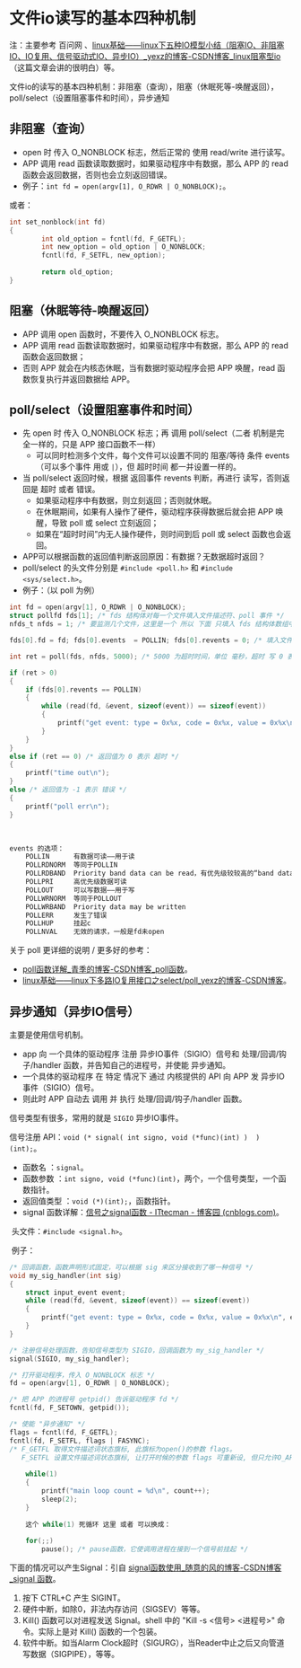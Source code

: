 # 文件io读写的基本四种机制 

注：主要参考 百问网 、[linux基础——linux下五种IO模型小结（阻塞IO、非阻塞IO、IO复用、信号驱动式IO、异步IO）_yexz的博客-CSDN博客_linux阻塞型io](https://blog.csdn.net/a987073381/article/details/52201200) （这篇文章会讲的很明白）等。

文件io的读写的基本四种机制：非阻塞（查询），阻塞（休眠死等-唤醒返回），poll/select（设置阻塞事件和时间），异步通知

##  非阻塞（查询）

- open 时 传入 O_NONBLOCK 标志，然后正常的 使用 read/write 进行读写。
- APP 调用 read 函数读取数据时，如果驱动程序中有数据，那么 APP 的 read 函数会返回数据，否则也会立刻返回错误。
- 例子：`int fd = open(argv[1], O_RDWR | O_NONBLOCK);`。

 或者：

```c
int set_nonblock(int fd)
{
        int old_option = fcntl(fd, F_GETFL);
        int new_option = old_option | O_NONBLOCK;
        fcntl(fd, F_SETFL, new_option);
 
        return old_option;
}
```

 

## 阻塞（休眠等待-唤醒返回）

- APP 调用 open 函数时，不要传入 O_NONBLOCK 标志。
- APP 调用 read 函数读取数据时，如果驱动程序中有数据，那么 APP 的 read 函数会返回数据；
- 否则 APP 就会在内核态休眠，当有数据时驱动程序会把 APP 唤醒，read 函数恢复执行并返回数据给 APP。

 

##  poll/select（设置阻塞事件和时间）

- 先 open 时 传入 O_NONBLOCK 标志；再 调用 poll/select（二者 机制是完全一样的，只是 APP 接口函数不一样）
  - 可以同时检测多个文件，每个文件可以设置不同的 阻塞/等待 条件 events（可以多个事件 用或 `|`），但 超时时间 都一并设置一样的。
- 当 poll/select 返回时候，根据 返回事件 revents 判断，再进行 读写，否则返回是 超时 或者 错误。
  - 如果驱动程序中有数据，则立刻返回；否则就休眠。
  - 在休眠期间，如果有人操作了硬件，驱动程序获得数据后就会把 APP 唤醒，导致 poll 或 select 立刻返回；
  - 如果在“超时时间”内无人操作硬件，则时间到后 poll 或 select 函数也会返回。
- APP可以根据函数的返回值判断返回原因：有数据？无数据超时返回？
- poll/select 的头文件分别是 `#include <poll.h>` 和 `#include <sys/select.h>`。
- 例子：（以 poll 为例）

```c
int fd = open(argv[1], O_RDWR | O_NONBLOCK);
struct pollfd fds[1]; /* fds 结构体对每一个文件填入文件描述符、poll 事件 */ 
nfds_t nfds = 1; /* 要监测几个文件，这里是一个 所以 下面 只填入 fds 结构体数组中 第一个数组元素 fds[0] */

fds[0].fd = fd; fds[0].events  = POLLIN; fds[0].revents = 0; /* 填入文件描述符、poll 事件，这个结构体就这三个元素 */ 

int ret = poll(fds, nfds, 5000); /* 5000 为超时时间，单位 毫秒，超时 写 0 表示不等待直接返回，写 -1 表示死等 直到条件发生 */

if (ret > 0)
{
    if (fds[0].revents == POLLIN)
    {
        while (read(fd, &event, sizeof(event)) == sizeof(event))
        {
            printf("get event: type = 0x%x, code = 0x%x, value = 0x%x\n", event.type, event.code, event.value);
        }
    }
}
else if (ret == 0) /* 返回值为 0 表示 超时 */
{
    printf("time out\n");
}
else /* 返回值为 -1 表示 错误 */
{
    printf("poll err\n");
}
```

​    

```c
events 的选项：
    POLLIN	    有数据可读——用于读
    POLLRDNORM	等同于POLLIN
    POLLRDBAND	Priority band data can be read，有优先级较较高的“band data”可读，Linux系统中很少使用这个事件
    POLLPRI	    高优先级数据可读
    POLLOUT	    可以写数据——用于写
    POLLWRNORM	等同于POLLOUT
    POLLWRBAND	Priority data may be written
    POLLERR	    发生了错误
    POLLHUP	    挂起c
    POLLNVAL	无效的请求，一般是fd未open
```

 关于 poll 更详细的说明 / 更多好的参考：

- [poll函数详解_青季的博客-CSDN博客_poll函数](https://blog.csdn.net/skypeng57/article/details/82743681)。
- [ linux基础——linux下多路IO复用接口之select/poll_yexz的博客-CSDN博客](https://blog.csdn.net/a987073381/article/details/52295690)。

##  异步通知（异步IO信号）

主要是使用信号机制。

- app 向 一个具体的驱动程序 注册 异步IO事件（SIGIO）信号和 处理/回调/钩子/handler 函数，并告知自己的进程号，并使能 异步通知。
- 一个具体的驱动程序 在 特定 情况下 通过 内核提供的 API 向 APP 发 异步IO事件（SIGIO）信号。
- 则此时 APP 自动去 调用 并 执行 处理/回调/钩子/handler 函数。

信号类型有很多，常用的就是 `SIGIO` 异步IO事件。

信号注册 API：`void (* signal( int signo, void (*func)(int) )  )(int);`。

- 函数名       ：`signal`。
- 函数参数     ：`int signo, void (*func)(int)`，两个，一个信号类型，一个函数指针。
- 返回值类型   ：`void (*)(int);`，函数指针。
- signal 函数详解：[信号之signal函数 - ITtecman - 博客园 (cnblogs.com)](https://www.cnblogs.com/nufangrensheng/p/3514547.html)。

​    头文件：`#include <signal.h>`。

​    例子：

```c
/* 回调函数，函数声明形式固定，可以根据 sig 来区分接收到了哪一种信号 */
void my_sig_handler(int sig)
{
    struct input_event event;
    while (read(fd, &event, sizeof(event)) == sizeof(event))
    {
        printf("get event: type = 0x%x, code = 0x%x, value = 0x%x\n", event.type, event.code, event.value);		
    }
}

/* 注册信号处理函数，告知信号类型为 SIGIO，回调函数为 my_sig_handler */
signal(SIGIO, my_sig_handler);

/* 打开驱动程序，传入 O_NONBLOCK 标志 */
fd = open(argv[1], O_RDWR | O_NONBLOCK);

/* 把 APP 的进程号 getpid() 告诉驱动程序 fd */
fcntl(fd, F_SETOWN, getpid());

/* 使能 "异步通知" */
flags = fcntl(fd, F_GETFL);
fcntl(fd, F_SETFL, flags | FASYNC);
/* F_GETFL 取得文件描述词状态旗标, 此旗标为open()的参数 flags。
   F_SETFL 设置文件描述词状态旗标, 让打开时候的参数 flags 可重新设, 但只允许O_APPEND、O_NONBLOCK和O_ASYNC位的改变, 其他位的改变将不受影响。 */
    
    while(1)
    {
        printf("main loop count = %d\n", count++);
        sleep(2);
    }
    
    这个 while(1) 死循环 这里 或者 可以换成：
    
    for(;;)
        pause(); /* pause函数，它使调用进程在接到一个信号前挂起 */
```

下面的情况可以产生Signal：引自 [signal函数使用_随意的风的博客-CSDN博客_signal 函数](https://blog.csdn.net/xiufu004/article/details/7198223)。

1. 按下 CTRL+C 产生 SIGINT。
2. 硬件中断，如除0，非法内存访问（SIGSEV）等等。
3. Kill() 函数可以对进程发送 Signal。shell 中的 "Kill -s <信号> <进程号>" 命令。实际上是对 Kill() 函数的一个包装。
5. 软件中断。如当Alarm Clock超时（SIGURG），当Reader中止之后又向管道写数据（SIGPIPE），等等。